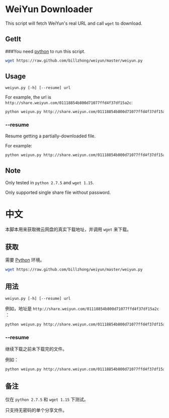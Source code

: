 WeiYun Downloader
=================

This script will fetch WeiYun's real URL and call `wget` to download.

GetIt
-----

###You need [python](http://www.python.org) to run this script.

```bash
wget https://raw.github.com/billzhong/weiyun/master/weiyun.py
```

Usage
-----
```
weiyun.py [-h] [--resume] url
```

For example, the url is `http://share.weiyun.com/01118854b800d71077ffd4f37df15a2c`:

```bash
python weiyun.py http://share.weiyun.com/01118854b800d71077ffd4f37df15a2c
```

### --resume

Resume getting a partially-downloaded file.

For example:

```bash
python weiyun.py http://share.weiyun.com/01118854b800d71077ffd4f37df15a2c --resume
```

Note
----
Only tested in `python 2.7.5` and `wget 1.15`.

Only supported single share file without password.



中文
====

本脚本用来获取微云网盘的真实下载地址，并调用 `wget` 来下载。

获取
----

需要 [Python](http://www.python.org) 环境。

```bash
wget https://raw.github.com/billzhong/weiyun/master/weiyun.py
```

用法
----

```
weiyun.py [-h] [--resume] url
```

例如，地址是 `http://share.weiyun.com/01118854b800d71077ffd4f37df15a2c` ：

```bash
python weiyun.py http://share.weiyun.com/01118854b800d71077ffd4f37df15a2c
```

### --resume

继续下载之前未下载完的文件。

例如：

```bash
python weiyun.py http://share.weiyun.com/01118854b800d71077ffd4f37df15a2c --resume
```

备注
----
仅在 `python 2.7.5` 和 `wget 1.15` 下测试。

只支持无密码的单个分享文件。
